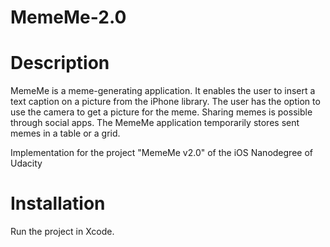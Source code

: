 # MemeMe-2.0

# Description

MemeMe is a meme-generating application. It enables the user to insert a text caption on a picture from the iPhone library. The user has the option to use the camera to get a picture for the meme. Sharing memes is possible through social apps. The MemeMe application temporarily stores sent memes in a table or a grid. 

Implementation for the project "MemeMe v2.0" of the iOS Nanodegree of Udacity

# Installation 

Run the project in Xcode. 
